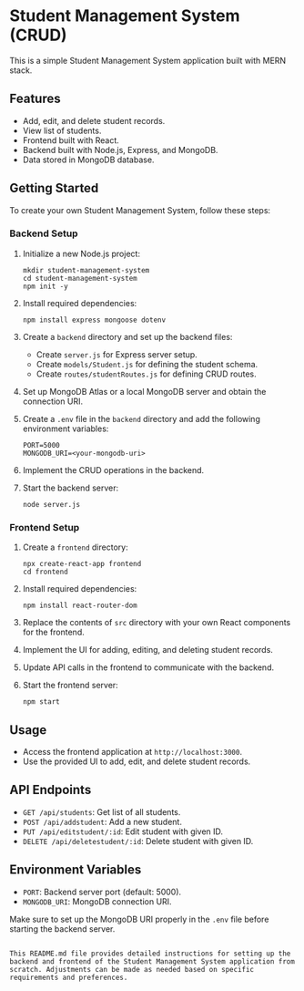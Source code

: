 # Student Management System (CRUD)

This is a simple Student Management System application built with MERN stack.

## Features

- Add, edit, and delete student records.
- View list of students.
- Frontend built with React.
- Backend built with Node.js, Express, and MongoDB.
- Data stored in MongoDB database.

## Getting Started

To create your own Student Management System, follow these steps:

### Backend Setup

1. Initialize a new Node.js project:

   ```
   mkdir student-management-system
   cd student-management-system
   npm init -y
   ```

2. Install required dependencies:

   ```
   npm install express mongoose dotenv
   ```

3. Create a `backend` directory and set up the backend files:

   - Create `server.js` for Express server setup.
   - Create `models/Student.js` for defining the student schema.
   - Create `routes/studentRoutes.js` for defining CRUD routes.

4. Set up MongoDB Atlas or a local MongoDB server and obtain the connection URI.

5. Create a `.env` file in the `backend` directory and add the following environment variables:

   ```
   PORT=5000
   MONGODB_URI=<your-mongodb-uri>
   ```

6. Implement the CRUD operations in the backend.

7. Start the backend server:

   ```
   node server.js
   ```

### Frontend Setup

1. Create a `frontend` directory:

   ```
   npx create-react-app frontend
   cd frontend
   ```

2. Install required dependencies:

   ```
   npm install react-router-dom
   ```

3. Replace the contents of `src` directory with your own React components for the frontend.

4. Implement the UI for adding, editing, and deleting student records.

5. Update API calls in the frontend to communicate with the backend.

6. Start the frontend server:

   ```
   npm start
   ```

## Usage

- Access the frontend application at `http://localhost:3000`.
- Use the provided UI to add, edit, and delete student records.

## API Endpoints

- `GET /api/students`: Get list of all students.
- `POST /api/addstudent`: Add a new student.
- `PUT /api/editstudent/:id`: Edit student with given ID.
- `DELETE /api/deletestudent/:id`: Delete student with given ID.

## Environment Variables

- `PORT`: Backend server port (default: 5000).
- `MONGODB_URI`: MongoDB connection URI.

Make sure to set up the MongoDB URI properly in the `.env` file before starting the backend server.

```

This README.md file provides detailed instructions for setting up the backend and frontend of the Student Management System application from scratch. Adjustments can be made as needed based on specific requirements and preferences.